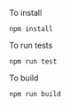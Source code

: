 To install

```console
npm install
```

To run tests
```console
npm run test
```

To build
```console
npm run build
```